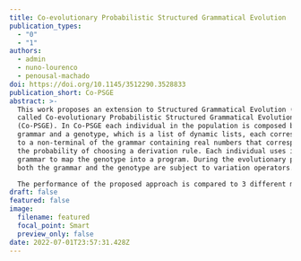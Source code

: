 ```yaml
---
title: Co-evolutionary Probabilistic Structured Grammatical Evolution
publication_types:
  - "0"
  - "1"
authors:
  - admin
  - nuno-lourenco
  - penousal-machado
doi: https://doi.org/10.1145/3512290.3528833
publication_short: Co-PSGE
abstract: >-
  This work proposes an extension to Structured Grammatical Evolution (SGE)
  called Co-evolutionary Probabilistic Structured Grammatical Evolution
  (Co-PSGE). In Co-PSGE each individual in the population is composed by a
  grammar and a genotype, which is a list of dynamic lists, each corresponding
  to a non-terminal of the grammar containing real numbers that correspond to
  the probability of choosing a derivation rule. Each individual uses its own
  grammar to map the genotype into a program. During the evolutionary process,
  both the grammar and the genotype are subject to variation operators.

  The performance of the proposed approach is compared to 3 different methods, namely, Grammatical Evolution (GE), Probabilistic Grammatical Evolution (PGE), and SGE on four different benchmark problems. The results show the effectiveness of the approach since Co-PSGE is able to outperform all the methods with statistically significant differences in the majority of the problems.
draft: false
featured: false
image:
  filename: featured
  focal_point: Smart
  preview_only: false
date: 2022-07-01T23:57:31.428Z
---
```

